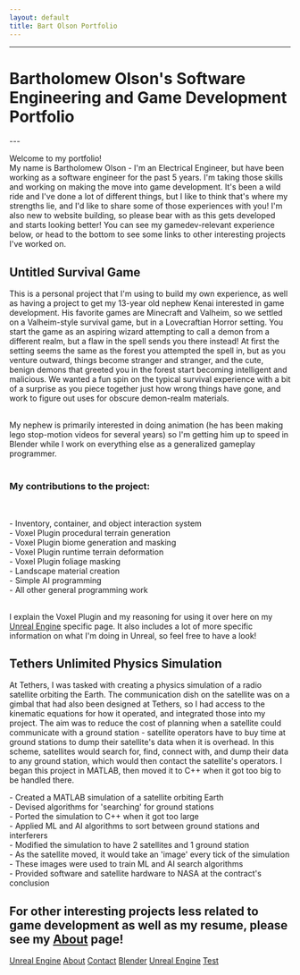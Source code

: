 ```yaml
---
layout: default
title: Bart Olson Portfolio
---
```


---
<h1>Bartholomew Olson's Software Engineering and Game Development Portfolio  </h1>  
---

<p>Welcome to my portfolio! <br> My name is Bartholomew Olson - I'm an Electrical Engineer, but have been working as a software engineer for the past 5 years. I'm taking those skills and working on making the move into game development. It's been a wild ride and I've done a lot of different things, but I like to think that's where my strengths lie, and I'd like to share some of those experiences with you! I'm also new to website building, so please bear with as this gets developed and starts looking better!  You can see my gamedev-relevant experience below, or head to the bottom to see some links to other interesting projects I've worked on.  </p>

<h2>Untitled Survival Game  </h2>
<p>This is a personal project that I'm using to build my own experience, as well as having a project to get my 13-year old nephew Kenai interested in game development. His favorite games are Minecraft and Valheim, so we settled on a Valheim-style survival game, but in a Lovecraftian Horror setting. You start the game as an aspiring wizard attempting to call a demon from a different realm, but a flaw in the spell sends you there instead! At first the setting seems the same as the forest you attempted the spell in, but as you venture outward, things become stranger and stranger, and the cute, benign demons that greeted you in the forest start becoming intelligent and malicious. We wanted a fun spin on the typical survival experience with a bit of a surprise as you piece together just how wrong things have gone, and work to figure out uses for obscure demon-realm materials.<br><br>

My nephew is primarily interested in doing animation (he has been making lego stop-motion videos for several years) so I'm getting him up to speed in Blender while I work on everything else as a generalized gameplay programmer.  <br><br>

<h3>My contributions to the project:</h3><br>
<p>
    - Inventory, container, and object interaction system<br>
    - Voxel Plugin procedural terrain generation<br>
    - Voxel Plugin biome generation and masking<br>
    - Voxel Plugin runtime terrain deformation<br>
    - Voxel Plugin foliage masking<br>
    - Landscape material creation<br>
    - Simple AI programming<br>
    - All other general programming work<br><br>
</p>

<p>I explain the Voxel Plugin and my reasoning for using it over here on my <a href="https://bart-olson.github.io/Portfolio/unreal/">Unreal Engine</a> specific page.  It also includes a lot of more specific information on what I'm doing in Unreal, so feel free to have a look! </p>


<h2>Tethers Unlimited Physics Simulation  </h2>
<p>At Tethers, I was tasked with creating a physics simulation of a radio satellite orbiting the Earth. The communication dish on the satellite was on a gimbal that had also been designed at Tethers, so I had access to the kinematic equations for how it operated, and integrated those into my project. The aim was to reduce the cost of planning when a satellite could communicate with a ground station - satellite operators have to buy time at ground stations to dump their satellite's data when it is overhead. In this scheme, satellites would search for, find, connect with, and dump their data to any ground station, which would then contact the satellite's operators. I began this project in MATLAB, then moved it to C++ when it got too big to be handled there.  </p>

<p>
    - Created a MATLAB simulation of a satellite orbiting Earth<br>
    - Devised algorithms for 'searching' for ground stations<br>
    - Ported the simulation to C++ when it got too large<br>
    - Applied ML and AI algorithms to sort between ground stations and interferers<br>
    - Modified the simulation to have 2 satellites and 1 ground station<br>
    - As the satellite moved, it would take an 'image' every tick of the simulation<br>
    - These images were used to train ML and AI search algorithms<br>
    - Provided software and satellite hardware to NASA at the contract's conclusion<br>
</p>

<h2>For other interesting projects less related to game development as well as my resume, please see my <a href="https://bart-olson.github.io/Portfolio/about/">About</a> page!  </h2>

<a href="https://bart-olson.github.io/Portfolio/unreal/">Unreal Engine</a>
<a href="https://bart-olson.github.io/Portfolio/about/">About</a>
<a href="https://bart-olson.github.io/Portfolio/contact/">Contact</a>
<a href="https://bart-olson.github.io/Portfolio/blender/">Blender</a>
<a href="https://bart-olson.github.io/Portfolio/unreal/">Unreal Engine</a>
<a href="https://bart-olson.github.io/Portfolio/test">Test</a>

